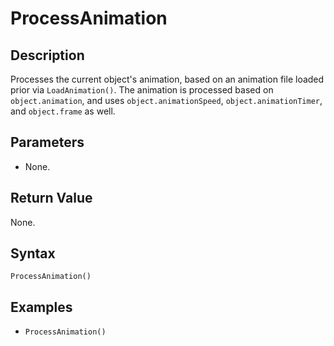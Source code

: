 # ProcessAnimation

## Description

Processes the current object's animation, based on an animation file loaded prior via `LoadAnimation()`. The animation is processed based on `object.animation`, and uses `object.animationSpeed`, `object.animationTimer`, and `object.frame` as well.

## Parameters

- None.

## Return Value

None.

## Syntax 
```ProcessAnimation()```

## Examples
- ```ProcessAnimation()```
